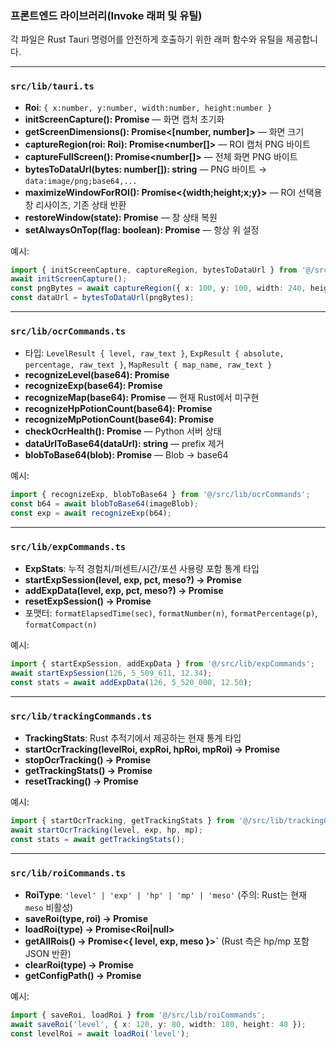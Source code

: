 ### 프론트엔드 라이브러리(Invoke 래퍼 및 유틸)

각 파일은 Rust Tauri 명령어를 안전하게 호출하기 위한 래퍼 함수와 유틸을 제공합니다.

---

### `src/lib/tauri.ts`
- **Roi**: `{ x:number, y:number, width:number, height:number }`
- **initScreenCapture(): Promise<void>** — 화면 캡처 초기화
- **getScreenDimensions(): Promise<[number, number]>** — 화면 크기
- **captureRegion(roi: Roi): Promise<number[]>** — ROI 캡처 PNG 바이트
- **captureFullScreen(): Promise<number[]>** — 전체 화면 PNG 바이트
- **bytesToDataUrl(bytes: number[]): string** — PNG 바이트 → `data:image/png;base64,...`
- **maximizeWindowForROI(): Promise<{width;height;x;y}>** — ROI 선택용 창 리사이즈, 기존 상태 반환
- **restoreWindow(state): Promise<void>** — 창 상태 복원
- **setAlwaysOnTop(flag: boolean): Promise<void>** — 항상 위 설정

예시:
```ts
import { initScreenCapture, captureRegion, bytesToDataUrl } from '@/src/lib/tauri';
await initScreenCapture();
const pngBytes = await captureRegion({ x: 100, y: 100, width: 240, height: 60 });
const dataUrl = bytesToDataUrl(pngBytes);
```

---

### `src/lib/ocrCommands.ts`
- 타입: `LevelResult { level, raw_text }`, `ExpResult { absolute, percentage, raw_text }`, `MapResult { map_name, raw_text }`
- **recognizeLevel(base64): Promise<LevelResult>**
- **recognizeExp(base64): Promise<ExpResult>**
- **recognizeMap(base64): Promise<MapResult>** — 현재 Rust에서 미구현
- **recognizeHpPotionCount(base64): Promise<number>**
- **recognizeMpPotionCount(base64): Promise<number>**
- **checkOcrHealth(): Promise<boolean>** — Python 서버 상태
- **dataUrlToBase64(dataUrl): string** — prefix 제거
- **blobToBase64(blob): Promise<string>** — Blob → base64

예시:
```ts
import { recognizeExp, blobToBase64 } from '@/src/lib/ocrCommands';
const b64 = await blobToBase64(imageBlob);
const exp = await recognizeExp(b64);
```

---

### `src/lib/expCommands.ts`
- **ExpStats**: 누적 경험치/퍼센트/시간/포션 사용량 포함 통계 타입
- **startExpSession(level, exp, pct, meso?) → Promise<string>**
- **addExpData(level, exp, pct, meso?) → Promise<ExpStats>**
- **resetExpSession() → Promise<string>**
- 포맷터: `formatElapsedTime(sec)`, `formatNumber(n)`, `formatPercentage(p)`, `formatCompact(n)`

예시:
```ts
import { startExpSession, addExpData } from '@/src/lib/expCommands';
await startExpSession(126, 5_509_611, 12.34);
const stats = await addExpData(126, 5_520_000, 12.50);
```

---

### `src/lib/trackingCommands.ts`
- **TrackingStats**: Rust 추적기에서 제공하는 현재 통계 타입
- **startOcrTracking(levelRoi, expRoi, hpRoi, mpRoi) → Promise<void>**
- **stopOcrTracking() → Promise<void>**
- **getTrackingStats() → Promise<TrackingStats>**
- **resetTracking() → Promise<void>**

예시:
```ts
import { startOcrTracking, getTrackingStats } from '@/src/lib/trackingCommands';
await startOcrTracking(level, exp, hp, mp);
const stats = await getTrackingStats();
```

---

### `src/lib/roiCommands.ts`
- **RoiType**: `'level' | 'exp' | 'hp' | 'mp' | 'meso'` (주의: Rust는 현재 `meso` 비활성)
- **saveRoi(type, roi) → Promise<void>**
- **loadRoi(type) → Promise<Roi|null>**
- **getAllRois() → Promise<{ level, exp, meso }>`** (Rust 측은 hp/mp 포함 JSON 반환)
- **clearRoi(type) → Promise<void>**
- **getConfigPath() → Promise<string>**

예시:
```ts
import { saveRoi, loadRoi } from '@/src/lib/roiCommands';
await saveRoi('level', { x: 120, y: 80, width: 180, height: 48 });
const levelRoi = await loadRoi('level');
```
